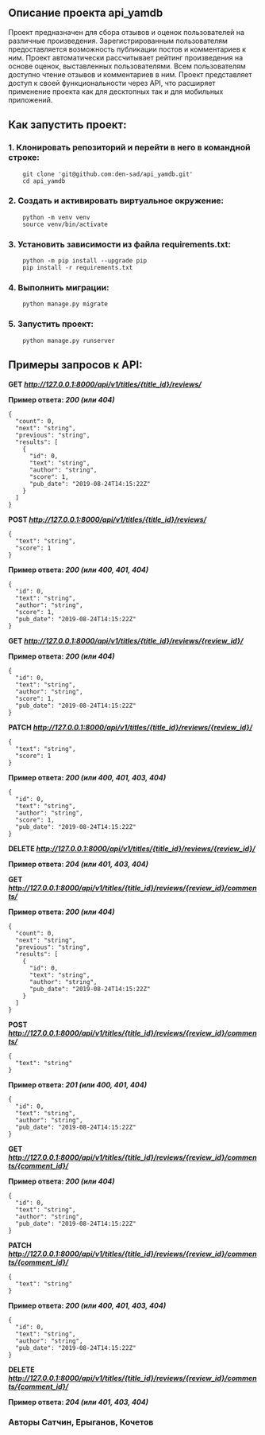 
## **Описание проекта api_yamdb**

Проект предназначен для сбора отзывов и оценок пользователей на различные произведения.
Зарегистрированным пользователям предоставляется возможность публикации постов и комментариев к ним. 
Проект автоматически рассчитывает рейтинг произведения на основе оценок, выставленных 
пользователями.
Всем пользователям доступно чтение отзывов и комментариев в ним.
Проект представляет доступ к своей функциональности через API, что расширяет применение проекта как для десктопных так и для мобильных приложений.


## **Как запустить проект:**
### 1. Клонировать репозиторий и перейти в него в командной строке:

```
    git clone 'git@github.com:den-sad/api_yamdb.git'
    cd api_yamdb
```

### 2. Cоздать и активировать виртуальное окружение:

```
    python -m venv venv
    source venv/bin/activate
```

### 3. Установить зависимости из файла requirements.txt:

```
    python -m pip install --upgrade pip
    pip install -r requirements.txt
```

### 4. Выполнить миграции:

```
    python manage.py migrate
```

### 5. Запустить проект:

```
    python manage.py runserver
```

## **Примеры запросов к API:**

**GET _http://127.0.0.1:8000/api/v1/titles/{title_id}/reviews/_**

**Пример ответа: _200 (или 404)_**
```
{
  "count": 0,
  "next": "string",
  "previous": "string",
  "results": [
    {
      "id": 0,
      "text": "string",
      "author": "string",
      "score": 1,
      "pub_date": "2019-08-24T14:15:22Z"
    }
  ]
}
```

**POST _http://127.0.0.1:8000/api/v1/titles/{title_id}/reviews/_**
```
{
  "text": "string",
  "score": 1
}
```
**Пример ответа: _200 (или 400, 401, 404)_**
```
{
  "id": 0,
  "text": "string",
  "author": "string",
  "score": 1,
  "pub_date": "2019-08-24T14:15:22Z"
}
```

**GET _http://127.0.0.1:8000/api/v1/titles/{title_id}/reviews/{review_id}/_**

**Пример ответа: _200 (или 404)_**
```
{
  "id": 0,
  "text": "string",
  "author": "string",
  "score": 1,
  "pub_date": "2019-08-24T14:15:22Z"
}
```

**PATCH _http://127.0.0.1:8000/api/v1/titles/{title_id}/reviews/{review_id}/_**
```
{
  "text": "string",
  "score": 1
}
```
**Пример ответа: _200 (или 400, 401, 403, 404)_**
```
{
  "id": 0,
  "text": "string",
  "author": "string",
  "score": 1,
  "pub_date": "2019-08-24T14:15:22Z"
}
```

**DELETE _http://127.0.0.1:8000/api/v1/titles/{title_id}/reviews/{review_id}/_**

**Пример ответа: _204 (или 401, 403, 404)_**


**GET _http://127.0.0.1:8000/api/v1/titles/{title_id}/reviews/{review_id}/comments/_**

**Пример ответа: _200 (или 404)_**
```
{
  "count": 0,
  "next": "string",
  "previous": "string",
  "results": [
    {
      "id": 0,
      "text": "string",
      "author": "string",
      "pub_date": "2019-08-24T14:15:22Z"
    }
  ]
}
```

**POST _http://127.0.0.1:8000/api/v1/titles/{title_id}/reviews/{review_id}/comments/_**
```
{
  "text": "string"
}
```
**Пример ответа: _201 (или 400, 401, 404)_**
```
{
  "id": 0,
  "text": "string",
  "author": "string",
  "pub_date": "2019-08-24T14:15:22Z"
}
```

**GET _http://127.0.0.1:8000/api/v1/titles/{title_id}/reviews/{review_id}/comments/{comment_id}/_**

**Пример ответа: _200 (или 404)_**
```
{
  "id": 0,
  "text": "string",
  "author": "string",
  "pub_date": "2019-08-24T14:15:22Z"
}
```

**PATCH _http://127.0.0.1:8000/api/v1/titles/{title_id}/reviews/{review_id}/comments/{comment_id}/_**
```
{
  "text": "string"
}
```
**Пример ответа: _200 (или 400, 401, 403, 404)_**
```
{
  "id": 0,
  "text": "string",
  "author": "string",
  "pub_date": "2019-08-24T14:15:22Z"
}
```

**DELETE _http://127.0.0.1:8000/api/v1/titles/{title_id}/reviews/{review_id}/comments/{comment_id}/_**

**Пример ответа: _204 (или 401, 403, 404)_**

### Авторы Сатчин, Ерыганов, Кочетов